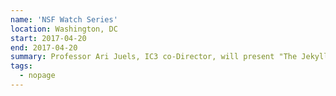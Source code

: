 ```yaml
---
name: 'NSF Watch Series'
location: Washington, DC
start: 2017-04-20
end: 2017-04-20
summary: Professor Ari Juels, IC3 co-Director, will present "The Jekyll and Hyde of Smart Contracts".
tags:
  - nopage
---
```

